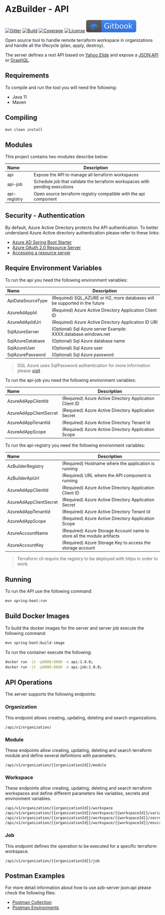 # AzBuilder - API

[![Gitter](https://badges.gitter.im/AzBuilder/community.svg)](https://gitter.im/AzBuilder/community?utm_source=badge&utm_medium=badge&utm_campaign=pr-badge)
[![Build](https://github.com/AzBuilder/azb-server/actions/workflows/pull_request.yml/badge.svg)](https://github.com/AzBuilder/azb-server/actions/workflows/pull_request.yml)
[![Coverage](https://sonarcloud.io/api/project_badges/measure?project=AzBuilder_azb-server&metric=coverage)](https://sonarcloud.io/dashboard?id=AzBuilder_azb-server)
[![License](https://img.shields.io/badge/License-Apache%202.0-blue.svg)](https://github.com/AzBuilder/azb-server/blob/main/LICENSE)
[![gitbook](https://raw.githubusercontent.com/aleen42/badges/master/src/gitbook_2.svg)](https://azbuilder.gitbook.io/azb-builder/)

Open source tool to handle remote terraform workspace in organizations and handle all the lifecycle (plan, apply, destroy).

The server defines a rest API based on [Yahoo Elide](https://elide.io/) and expose a [JSON:API](https://jsonapi.org/) or [GraphQL](https://graphql.org/).

## Requirements

To compile and run the tool you will need the following:

* Java 11
* Maven

## Compiling

```bash
mvn clean install
```

## Modules
This project contains two modules describe below:

|Name        |Description                                       |
|:-----------|--------------------------------------------------|
|api         | Expose the API to manage all terraform workspaces|
|api-job     | Schedule job that validate the terraform workspaces with pending executions |
|api-registry| Open source terraform registry compatible with the api component |

## Security - Authentication

By default, Azure Active Directory protects the API authentication. To better understand Azure Active directory authentication please refer to these links:

* [Azure AD Spring Boot Starter](https://docs.microsoft.com/en-us/java/api/overview/azure/spring-boot-starter-active-directory-readme?view=azure-java-stable#:~:text=The%20azure%2Dspring%2Dboot%2D,web%20applications%20and%20resource%20servers%20.)
* [Azure OAuth 2.0 Resource Server](https://github.com/Azure/azure-sdk-for-java/tree/master/sdk/spring/azure-spring-boot-samples/azure-spring-boot-sample-active-directory-resource-server)
* [Accessing a resource server](https://docs.microsoft.com/en-us/java/api/overview/azure/spring-boot-starter-active-directory-readme?view=azure-java-stable#accessing-a-resource-server)


## Require Environment Variables
To run the api you need the following environment variables:

|Name                 |Description                                                                 |
|:--------------------|----------------------------------------------------------------------------|
|ApiDataSourceType    | (Required) SQL_AZURE or H2, more databases will be supported in the future |
|AzureAdAppId         | (Required) Azure Active Directory Application Client ID                    |
|AzureAdApiIdUri      | (Required) Azure Active Directory Application ID URI                       |
|SqlAzureServer       | (Optional) Sql Azure server Example: XXXX.database.windows.net             |
|SqlAzureDatabase     | (Optional) Sql Azure database name                                         |
|SqlAzureUser         | (Optional) Sql Azure user                                                  |
|SqlAzurePassword     | (Optional) Sql Azure password                                              |

> SQL Azure uses SqlPassword authentication for more information please [visit](https://docs.microsoft.com/en-us/sql/connect/jdbc/connecting-using-azure-active-directory-authentication?view=sql-server-ver15)  

To run the api-job you need the following environment variables:

|Name                   |Description                                              |
|:----------------------|---------------------------------------------------------|
|AzureAdAppClientId     | (Required) Azure Active Directory Application Client ID |
|AzureAdAppClientSecret | (Required) Azure Active Directory Application Secret    |
|AzureAdAppTenantId     | (Required) Azure Active Directory Tenant Id             |
|AzureAdAppScope        | (Required) Azure Active Directory Application Scope     |

To run the api-registry you need the following environment variables:

|Name                   |Description                                              |
|:----------------------|---------------------------------------------------------|
|AzBuilderRegistry      | (Required) Hostname where the application is running    |
|AzBuilderApiUrl        | (Required) URL where the API component is running       |
|AzureAdAppClientId     | (Required) Azure Active Directory Application Client ID |
|AzureAdAppClientSecret | (Required) Azure Active Directory Application Secret    |
|AzureAdAppTenantId     | (Required) Azure Active Directory Tenant Id             |
|AzureAdAppScope        | (Required) Azure Active Directory Application Scope     |
|AzureAccountName       | (Required) Azure Storage Account name to store all the module artifacts |
|AzureAccountKey        | (Required) Azure Storage Key to access the storage account              |

> Terraform cli require the registry to be deployed with https in order to work.

## Running
To run the API use the following command:

```bash
mvn spring-boot:run
```

## Build Docker Images

To build the docker images for the server and server job execute the following command:
```bash
mvn spring-boot:build-image
```

To run the container execute the following:
```bash
docker run -it -p8080:8080 -e api:1.0.0;
docker run -it -p8080:8080 -e api-job:1.0.0;
```

## API Operations
The server supports the following endpoints:

### Organization
This endpoint allows creating, updating, deleting and search organizations.
```
/api/v1/organization/
``` 
### Module
These endpoints allow creating, updating, deleting and search terraform module and define several definitions with parameters.
```
/api/v1/organization/{{organizationId}}/module
```
### Workspace
These endpoints allow creating, updating, deleting and search terraform workspaces and define different parameters like variables, secrets and environment variables.
```
/api/v1/organization/{{organizationId}}/workspace
/api/v1/organization/{{organizationId}}/workspace/{{workspaceId}}/variable
/api/v1/organization/{{organizationId}}/workspace/{{workspaceId}}/secret
/api/v1/organization/{{organizationId}}/workspace/{{workspaceId}}/environment
```
### Job
This endpoint defines the operation to be executed for a specific terraform workspace. 
```
/api/v1/organization/{{organizationId}}/job
```

## Postman Examples
For more detail information about how to use azb-server json:api please check the following files:

* [Postman Collection](postman/azb-server.postman_collection.json)
* [Postman Environments](postman/AzBuilderEnvironment.postman_environment.json)
